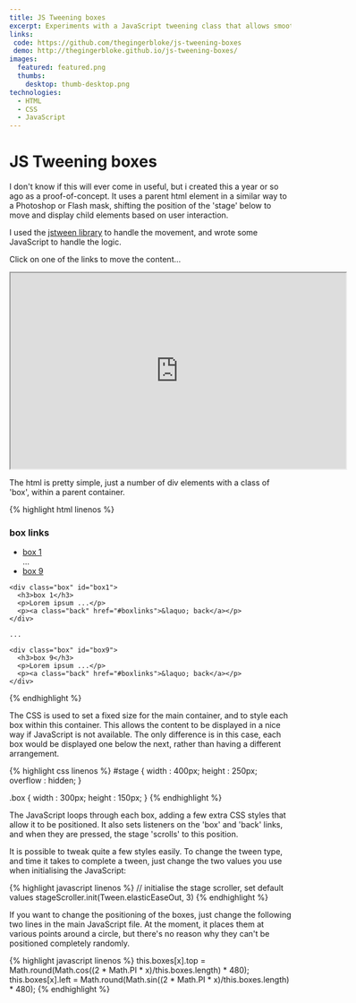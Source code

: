 ```yaml
---
title: JS Tweening boxes
excerpt: Experiments with a JavaScript tweening class that allows smooth scrolling of html elements
links:
 code: https://github.com/thegingerbloke/js-tweening-boxes
 demo: http://thegingerbloke.github.io/js-tweening-boxes/
images:
  featured: featured.png
  thumbs:
    desktop: thumb-desktop.png
technologies:
  - HTML
  - CSS
  - JavaScript
---
```


# JS Tweening boxes

I don't know if this will ever come in useful, but i created this a year or so ago as a proof-of-concept.  It uses a parent html element in a similar way to a Photoshop or Flash mask, shifting the position of the 'stage' below to move and display child elements based on user interaction.

I used the [jstween library](http://jstween.blogspot.com/) to handle the movement, and wrote some JavaScript to handle the logic.

Click on one of the links to move the content...

<iframe class="ArticleIframe" src="http://thegingerbloke.github.io/js-tweening-boxes/" width="600" height="350"></iframe>

The html is pretty simple, just a number of div elements with a class of 'box', within a parent container.

{% highlight html linenos %}
<div id="stagecontainer">
  <div id="stage">
    <div class="box" id="boxlinks">
      <h3>box links</h3>
      <ul>
        <li><a href="#box1">box 1</a></li>
          ...
        <li><a href="#box9">box 9</a></li>
      </ul>
    </div>

    <div class="box" id="box1">
      <h3>box 1</h3>
      <p>Lorem ipsum ...</p>
      <p><a class="back" href="#boxlinks">&laquo; back</a></p>
    </div>

    ...

    <div class="box" id="box9">
      <h3>box 9</h3>
      <p>Lorem ipsum ...</p>
      <p><a class="back" href="#boxlinks">&laquo; back</a></p>
    </div>
  </div>
</div>
{% endhighlight %}

The CSS is used to set a fixed size for the main container, and to style each box within this container.  This allows the content to be displayed in a nice way if JavaScript is not available.  The only difference is in this case, each box would be displayed one below the next, rather than having a different arrangement.

{% highlight css linenos %}
#stage {
    width : 400px;
    height : 250px;
    overflow : hidden;
}

.box {
    width : 300px;
    height : 150px;
}
{% endhighlight %}


The JavaScript loops through each box, adding a few extra CSS styles that allow it to be positioned.  It also sets listeners on the 'box' and 'back' links, and when they are pressed, the stage 'scrolls' to this position.

It is possible to tweak quite a few styles easily.  To change the tween type, and time it takes to complete a tween, just change the two values you use when initialising the JavaScript:

{% highlight javascript linenos %}
// initialise the stage scroller, set default values
stageScroller.init(Tween.elasticEaseOut, 3)
{% endhighlight %}

If you want to change the positioning of the boxes, just change the following two lines in the main JavaScript file.  At the moment, it places them at various points around a circle, but there's no reason why they can't be positioned completely randomly.

{% highlight javascript linenos %}
this.boxes[x].top = Math.round(Math.cos((2 * Math.PI * x)/this.boxes.length) * 480);
this.boxes[x].left = Math.round(Math.sin((2 * Math.PI * x)/this.boxes.length) * 480);
{% endhighlight %}

